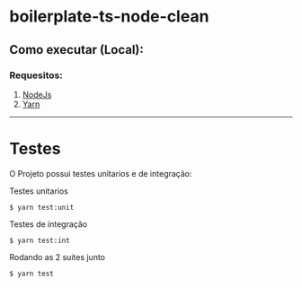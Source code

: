 # boilerplate-ts-node-clean

## Como executar (Local):
### Requesitos:
1. [NodeJs](https://nodejs.org/en/)
2. [Yarn](https://classic.yarnpkg.com/lang/en/)

---

# Testes

O Projeto possui testes unitarios e de integração:

Testes unitarios
```shell
$ yarn test:unit
```

Testes de integração
```shell
$ yarn test:int
```

Rodando as 2 suites junto
```shell
$ yarn test
```
